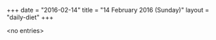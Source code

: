 +++
date = "2016-02-14"
title = "14 February 2016 (Sunday)"
layout = "daily-diet"
+++

<p>&lt;no entries&gt;</p>